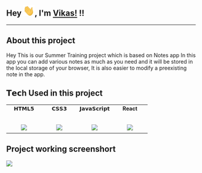 ## Hey <img src="https://raw.githubusercontent.com/parth-27/parth-27/master/Hi.gif" width="30px">, I'm [Vikas!](https://github.com/vikastiwari9160) !!

</h2>

<hr/>

## About this project

Hey This is our Summer Training project which is based on Notes app
In this app you can add various notes as much as you need and it will be stored in the local storage of your browser,
It is also easier to modify a preexisting note in the app.

## 𝗧𝗲𝗰h Used in this project

<table>
  <tbody>
    <tr valign="top">
      <td width="25%" align="center">
        <span>𝗛𝗧𝗠𝗟𝟱</span><br><br><br>
        <img height="64px" src="https://cdn.svgporn.com/logos/html-5.svg">
      </td>
      <td width="25%" align="center">
        <span>𝗖𝗦𝗦𝟯</span><br><br><br>
        <img height="64px" src="https://cdn.svgporn.com/logos/css-3.svg">
      </td>
      <td width="25%" align="center">
        <span>𝗝𝗮𝘃𝗮𝗦𝗰𝗿𝗶𝗽𝘁</span><br><br><br>
        <img height="64px" src="https://cdn.svgporn.com/logos/javascript.svg">
      </td>
      <td width="25%" align="center">
        <span><strong>React</strong>
        </span><br><br><br>
        <img height="64px" src="https://cdn4.iconfinder.com/data/icons/logos-3/600/React.js_logo-512.png">
      </td>
    </tr>
  </tbody>
</table>

## Project working screenshort
<img width="200px" src="https://drive.google.com/file/d/1PDJAYbPAwS61vsLQ8NpSEtROe5ooF_zN/view?usp=sharing">
